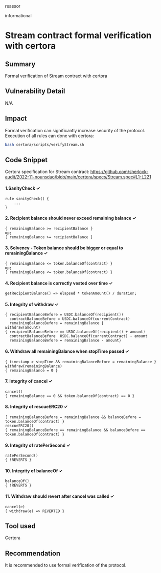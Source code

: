 reassor

informational

# Stream contract formal verification with certora

## Summary
Formal verification of Stream contract with certora

## Vulnerability Detail
N/A

## Impact
Formal verification can significantly increase security of the protocol. Execution of all rules can done with certora:
```bash
bash certora/scripts/verifyStream.sh          
```

## Code Snippet
Certora specification for Stream contract: https://github.com/sherlock-audit/2022-11-nounsdao/blob/main/certora/specs/Stream.spec#L1-L221

#### 1.SanityCheck &check;
```text
rule sanityCheck() {
    ...
}
```

#### 2. Recipient balance should never exceed remaining balance &check;
```text
{ remainingBalance >= recipientBalance }
op;
{ remainingBalance >= recipientBalance }
```

#### 3. Solvency - Token balance should be bigger or equal to remainingBalance &check;
```text
{ remainingBalance <= token.balanceOf(contract) }
op;
{ remainingBalance <= token.balanceOf(contract) }
```

#### 4. Recipient balance is correctly vested over time &check;
```text
getRecipientBalance() => elapsed * tokenAmount() / duration;
```

#### 5. Integrity of withdraw &check;
```text
{ recipientBalanceBefore = USDC.balanceOf(recipient())
  contractBalanceBefore = USDC.balanceOf(currentContract)
  remainingBalanceBefore = remainingBalance }
withdraw(amount)
{ recipientBalanceBefore == USDC.balanceOf(recipient() + amount)
  contractBalanceBefore  USDC.balanceOf(currentContract) - amount
  remainingBalanceBefore = remainingBalance - amount}
```

#### 6. Withdraw all remainingBalance when stopTime passed &check;
```text
{ timestamp > stopTime && remainingBalanceBefore = remainingBalance }
withdraw(remainingBalance)
{ remainingBalance = 0 }
```

#### 7. Integrity of cancel &check;
```text
cancel()
{ remainingBalance == 0 && token.balanceOf(contract) == 0 }
```

#### 8. Integrity of rescueERC20 &check;
```text
{ remainingBalanceBefore = remainingBalance && balanceBefore = token.balanceOf(contract) }
rescueERC20()
{ remainingBalanceBefore == remainingBalance && balanceBefore == token.balanceOf(contract) }
```

#### 9. Integrity of ratePerSecond &check;
```text
ratePerSecond()
{ !REVERTS }
```

#### 10. Integrity of balanceOf &check;
```text
balanceOf()
{ !REVERTS }
```

#### 11. Withdraw should revert after cancel was called &check;
```text
cancel(e)
{ withdraw(e) => REVERTED }
```

## Tool used
Certora

## Recommendation
It is recommended to use formal verification of the protocol.